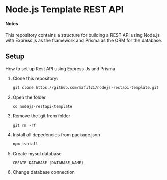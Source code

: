 # Node.js Template REST API
#### Notes
This repository contains a structure for building a REST API using Node.js with Express.js as the framework and Prisma as the ORM for the database.

## Setup

How to set up Rest API using Express Js and Prisma

1. Clone this repository:
   ```
   git clone https://github.com/mafif21/nodejs-restapi-template.git
    ```
2. Open the folder
    ```
   cd nodejs-restapi-template
    ```
3. Remove the .git from folder
    ```
    git rm -rf
    ```
4. Install all depedencies from package.json
    ```
   npm isntall
    ```
5. Create mysql database
    ```
   CREATE DATABASE [DATABASE_NAME]
   ```
6. Change database connection
